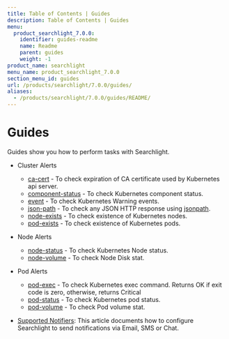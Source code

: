 ```yaml
---
title: Table of Contents | Guides
description: Table of Contents | Guides
menu:
  product_searchlight_7.0.0:
    identifier: guides-readme
    name: Readme
    parent: guides
    weight: -1
product_name: searchlight
menu_name: product_searchlight_7.0.0
section_menu_id: guides
url: /products/searchlight/7.0.0/guides/
aliases:
  - /products/searchlight/7.0.0/guides/README/
---
```

# Guides

Guides show you how to perform tasks with Searchlight.

- Cluster Alerts
  - [ca-cert](/products/searchlight/7.0.0/guides/cluster-alerts/ca-cert) - To check expiration of CA certificate used by Kubernetes api server.
  - [component-status](/products/searchlight/7.0.0/guides/cluster-alerts/component-status) - To check Kubernetes component status.
  - [event](/products/searchlight/7.0.0/guides/cluster-alerts/event) - To check Kubernetes Warning events.
  - [json-path](/products/searchlight/7.0.0/guides/cluster-alerts/json-path) - To check any JSON HTTP response using [jsonpath](https://kubernetes.io/docs/reference/kubectl/jsonpath/).
  - [node-exists](/products/searchlight/7.0.0/guides/cluster-alerts/node-exists) - To check existence of Kubernetes nodes.
  - [pod-exists](/products/searchlight/7.0.0/guides/cluster-alerts/pod-exists) - To check existence of Kubernetes pods.

- Node Alerts
  - [node-status](/products/searchlight/7.0.0/guides/node-alerts/node-status) - To check Kubernetes Node status.
  - [node-volume](/products/searchlight/7.0.0/guides/node-alerts/node-volume) - To check Node Disk stat.

- Pod Alerts
  - [pod-exec](/products/searchlight/7.0.0/guides/pod-alerts/pod-exec) - To check Kubernetes exec command. Returns OK if exit code is zero, otherwise, returns Critical
  - [pod-status](/products/searchlight/7.0.0/guides/pod-alerts/pod-status) - To check Kubernetes pod status.
  - [pod-volume](/products/searchlight/7.0.0/guides/pod-alerts/pod-volume) - To check Pod volume stat.

- [Supported Notifiers](/products/searchlight/7.0.0/guides/notifiers): This article documents how to configure Searchlight to send notifications via Email, SMS or Chat.
